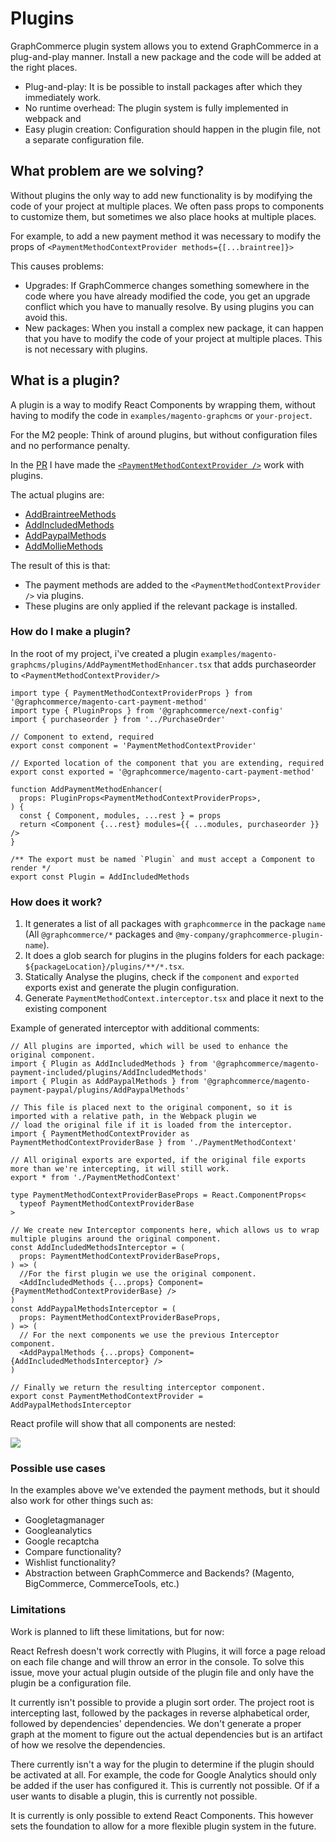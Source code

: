 # Plugins

GraphCommerce plugin system allows you to extend GraphCommerce in a
plug-and-play manner. Install a new package and the code will be added at the
right places.

- Plug-and-play: It is be possible to install packages after which they
  immediately work.
- No runtime overhead: The plugin system is fully implemented in webpack and
- Easy plugin creation: Configuration should happen in the plugin file, not a
  separate configuration file.

## What problem are we solving?

Without plugins the only way to add new functionality is by modifying the code
of your project at multiple places. We often pass props to components to
customize them, but sometimes we also place hooks at multiple places.

For example, to add a new payment method it was necessary to modify the props of
`<PaymentMethodContextProvider methods={[...braintree]}>`

This causes problems:

- Upgrades: If GraphCommerce changes something somewhere in the code where you
  have already modified the code, you get an upgrade conflict which you have to
  manually resolve. By using plugins you can avoid this.
- New packages: When you install a complex new package, it can happen that you
  have to modify the code of your project at multiple places. This is not
  necessary with plugins.

## What is a plugin?

A plugin is a way to modify React Components by wrapping them, without having to
modify the code in `examples/magento-graphcms` or `your-project`.

For the M2 people: Think of around plugins, but without configuration files and
no performance penalty.

In the [PR](https://github.com/graphcommerce-org/graphcommerce/pull/1718) I have
made the
[`<PaymentMethodContextProvider />`](https://github.com/graphcommerce-org/graphcommerce/pull/1718/files#diff-d5b4da6c34d4b40dc8ac5d1c5967bc6f5aaa70d0d5ac79552f3a980b17a88ea9R115)
work with plugins.

The actual plugins are:

- [AddBraintreeMethods](https://github.com/graphcommerce-org/graphcommerce/pull/1718/files#diff-14391e8c8f598e720b3e99ece1248987d68eb6133d354a3a55ef82331905be5b)
- [AddIncludedMethods](https://github.com/graphcommerce-org/graphcommerce/pull/1718/files#diff-c3d57b802463ed40925b558049a56992202be975f3c86982e6a753e2830bdb9f)
- [AddPaypalMethods](https://github.com/graphcommerce-org/graphcommerce/pull/1718/files#diff-934d7a9d597b01b6da875f61ca1cdfd57e0e0817e7126ce6216fd82dc4b6f899)
- [AddMollieMethods](https://github.com/graphcommerce-org/graphcommerce/pull/1718/files#diff-76e6fc63dee67f55cbad4f13dc7b1b764da6235b88ed8d987c7044b7ef7fc942)

The result of this is that:

- The payment methods are added to the `<PaymentMethodContextProvider />` via
  plugins.
- These plugins are only applied if the relevant package is installed.

### How do I make a plugin?

In the root of my project, i've created a plugin
`examples/magento-graphcms/plugins/AddPaymentMethodEnhancer.tsx` that adds
purchaseorder to `<PaymentMethodContextProvider/>`

```tsx
import type { PaymentMethodContextProviderProps } from '@graphcommerce/magento-cart-payment-method'
import type { PluginProps } from '@graphcommerce/next-config'
import { purchaseorder } from '../PurchaseOrder'

// Component to extend, required
export const component = 'PaymentMethodContextProvider'

// Exported location of the component that you are extending, required
export const exported = '@graphcommerce/magento-cart-payment-method'

function AddPaymentMethodEnhancer(
  props: PluginProps<PaymentMethodContextProviderProps>,
) {
  const { Component, modules, ...rest } = props
  return <Component {...rest} modules={{ ...modules, purchaseorder }} />
}

/** The export must be named `Plugin` and must accept a Component to render */
export const Plugin = AddIncludedMethods
```

### How does it work?

1. It generates a list of all packages with `graphcommerce` in the package
   `name` (All `@graphcommerce/*` packages and
   `@my-company/graphcommerce-plugin-name`).
2. It does a glob search for plugins in the plugins folders for each package:
   `${packageLocation}/plugins/**/*.tsx`.
3. Statically Analyse the plugins, check if the `component` and `exported`
   exports exist and generate the plugin configuration.
4. Generate `PaymentMethodContext.interceptor.tsx` and place it next to the
   existing component

Example of generated interceptor with additional comments:

```tsx
// All plugins are imported, which will be used to enhance the original component.
import { Plugin as AddIncludedMethods } from '@graphcommerce/magento-payment-included/plugins/AddIncludedMethods'
import { Plugin as AddPaypalMethods } from '@graphcommerce/magento-payment-paypal/plugins/AddPaypalMethods'

// This file is placed next to the original component, so it is imported with a relative path, in the Webpack plugin we
// load the original file if it is loaded from the interceptor.
import { PaymentMethodContextProvider as PaymentMethodContextProviderBase } from './PaymentMethodContext'

// All original exports are exported, if the original file exports more than we're intercepting, it will still work.
export * from './PaymentMethodContext'

type PaymentMethodContextProviderBaseProps = React.ComponentProps<
  typeof PaymentMethodContextProviderBase
>

// We create new Interceptor components here, which allows us to wrap multiple plugins around the original component.
const AddIncludedMethodsInterceptor = (
  props: PaymentMethodContextProviderBaseProps,
) => (
  //For the first plugin we use the original component.
  <AddIncludedMethods {...props} Component={PaymentMethodContextProviderBase} />
)
const AddPaypalMethodsInterceptor = (
  props: PaymentMethodContextProviderBaseProps,
) => (
  // For the next components we use the previous Interceptor component.
  <AddPaypalMethods {...props} Component={AddIncludedMethodsInterceptor} />
)

// Finally we return the resulting interceptor component.
export const PaymentMethodContextProvider = AddPaypalMethodsInterceptor
```

React profile will show that all components are nested:

![](https://user-images.githubusercontent.com/1244416/197813853-e8aa329e-41bc-4f56-8aac-2464cc37032f.png)

### Possible use cases

In the examples above we've extended the payment methods, but it should also
work for other things such as:

- Googletagmanager
- Googleanalytics
- Google recaptcha
- Compare functionality?
- Wishlist functionality?
- Abstraction between GraphCommerce and Backends? (Magento, BigCommerce,
  CommerceTools, etc.)

### Limitations

Work is planned to lift these limitations, but for now:

React Refresh doesn't work correctly with Plugins, it will force a page reload
on each file change and will throw an error in the console. To solve this issue,
move your actual plugin outside of the plugin file and only have the plugin be a
configuration file.

It currently isn't possible to provide a plugin sort order. The project root is
intercepting last, followed by the packages in reverse alphabetical order,
followed by dependencies' dependencies. We don't generate a proper graph at the
moment to figure out the actual dependencies but is an artifact of how we
resolve the dependencies.

There currently isn't a way for the plugin to determine if the plugin should be
activated at all. For example, the code for Google Analytics should only be
added if the user has configured it. This is currently not possible. Of if a
user wants to disable a plugin, this is currently not possible.

It is currently is only possible to extend React Components. This however sets
the foundation to allow for a more flexible plugin system in the future.
